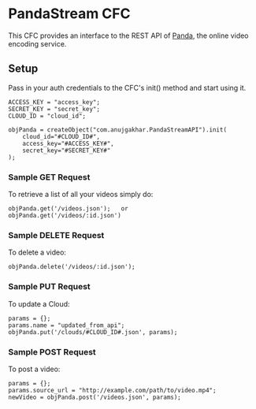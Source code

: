 PandaStream CFC
=================

This CFC provides an interface to the REST API of [Panda](http://pandastream.com), the online video encoding service.

Setup
-----
Pass in your auth credentials to the CFC's init() method and start using it.

	ACCESS_KEY = "access_key";
	SECRET_KEY = "secret_key";
	CLOUD_ID = "cloud_id";

	objPanda = createObject("com.anujgakhar.PandaStreamAPI").init(
		cloud_id="#CLOUD_ID#", 
		access_key="#ACCESS_KEY#", 
		secret_key="#SECRET_KEY#"
	);
	
### Sample GET Request

To retrieve a list of all your videos simply do:
	
	objPanda.get('/videos.json');	or
	objPanda.get('/videos/:id.json')
	
	
### Sample DELETE Request

To delete a video:

	objPanda.delete('/videos/:id.json');	
	
### Sample PUT Request

To update a Cloud:

	params = {};
	params.name = "updated_from_api";
	objPanda.put('/clouds/#CLOUD_ID#.json', params);
	
### Sample POST Request

To post a video:

	params = {};
	params.source_url = "http://example.com/path/to/video.mp4";
	newVideo = objPanda.post('/videos.json', params);	
	
	
	